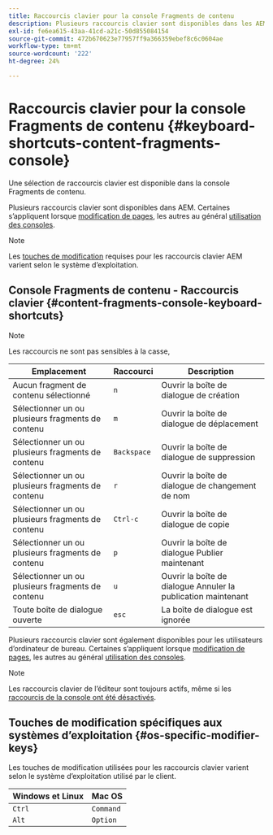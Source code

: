 ```yaml
---
title: Raccourcis clavier pour la console Fragments de contenu
description: Plusieurs raccourcis clavier sont disponibles dans les AEM, notamment pour la gestion des fragments de contenu.
exl-id: fe6ea615-43aa-41cd-a21c-50d855084154
source-git-commit: 472b670623e77957ff9a366359ebef8c6c0604ae
workflow-type: tm+mt
source-wordcount: '222'
ht-degree: 24%

---
```


# Raccourcis clavier pour la console Fragments de contenu {#keyboard-shortcuts-content-fragments-console}

Une sélection de raccourcis clavier est disponible dans la console Fragments de contenu.

Plusieurs raccourcis clavier sont disponibles dans AEM. Certaines s’appliquent lorsque [modification de pages](/help/sites-cloud/authoring/fundamentals/keyboard-shortcuts.md), les autres au général [utilisation des consoles](/help/sites-cloud/authoring/getting-started/keyboard-shortcuts.md).

>[!NOTE]
>
>Les [touches de modification](#os-specific-modifier-keys) requises pour les raccourcis clavier AEM varient selon le système d’exploitation.

## Console Fragments de contenu - Raccourcis clavier {#content-fragments-console-keyboard-shortcuts}

>[!NOTE]
>
>Les raccourcis ne sont pas sensibles à la casse,

| Emplacement | Raccourci | Description |
|---|---|---|
| Aucun fragment de contenu sélectionné | `n` | Ouvrir la boîte de dialogue de création |
| Sélectionner un ou plusieurs fragments de contenu | `m` | Ouvrir la boîte de dialogue de déplacement |
| Sélectionner un ou plusieurs fragments de contenu | `Backspace` | Ouvrir la boîte de dialogue de suppression |
| Sélectionner un ou plusieurs fragments de contenu | `r` | Ouvrir la boîte de dialogue de changement de nom |
| Sélectionner un ou plusieurs fragments de contenu | `Ctrl-c` | Ouvrir la boîte de dialogue de copie |
| Sélectionner un ou plusieurs fragments de contenu | `p` | Ouvrir la boîte de dialogue Publier maintenant |
| Sélectionner un ou plusieurs fragments de contenu | `u` | Ouvrir la boîte de dialogue Annuler la publication maintenant |
| Toute boîte de dialogue ouverte | `esc` | La boîte de dialogue est ignorée |

Plusieurs raccourcis clavier sont également disponibles pour les utilisateurs d’ordinateur de bureau. Certaines s’appliquent lorsque [modification de pages](/help/sites-cloud/authoring/fundamentals/keyboard-shortcuts.md), les autres au général [utilisation des consoles](/help/sites-cloud/authoring/getting-started/keyboard-shortcuts.md).

>[!NOTE]
>
>Les raccourcis clavier de l’éditeur sont toujours actifs, même si les [raccourcis de la console ont été désactivés](/help/sites-cloud/authoring/getting-started/keyboard-shortcuts.md#deactivating-keyboard-shortcuts).

## Touches de modification spécifiques aux systèmes d’exploitation {#os-specific-modifier-keys}

Les touches de modification utilisées pour les raccourcis clavier varient selon le système d’exploitation utilisé par le client.

| Windows et Linux | Mac OS |
|---|---|
| `Ctrl` | `Command` |
| `Alt` | `Option` |
